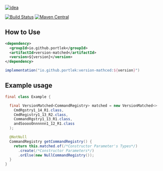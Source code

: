 [![idea](https://www.elegantobjects.org/intellij-idea.svg)](https://www.jetbrains.com/idea/)

[![Build Status](https://travis-ci.com/portlek/version-matched.svg?branch=master)](https://travis-ci.com/portlek/version-matched)
[![Maven Central](https://img.shields.io/maven-central/v/io.github.portlek/version-matched?label=version)](https://repo1.maven.org/maven2/io/github/portlek/version-matched/)

## How to Use

```xml
<dependency>
  <groupId>io.github.portlek</groupId>
  <artifactId>version-matched</artifactId>
  <version>${version}</version>
</dependency>
```

```gradle
implementation("io.github.portlek:version-mathced:${version}")
```

## Example usage

```java
final class Example {

  final VersionMatched<CommandRegistry> matched = new VersionMatched<>(
    CmdRgstry1_14_R1.class,
    CmdRegistry1_13_R2.class,
    CommandRgstry1_13_R1.class,
    andSooooOnnnnnn1_12_R1.class
  );

  @NotNull
  CommandRegistry getCommandRegistry() {
    return this.matched.of(/*Constructor Parameter's Types*/)
      .create(/*Constructor Parameters*/)
      .orElse(new NullCommandRegistry());
  }
}
```
